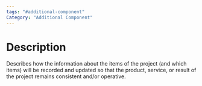 ```yaml
---
tags: "#additional-component"
Category: "Additional Component"
---
```

# Description
Describes how the information about the items of the project (and which items) will be recorded and updated so that the product, service, or result of the project remains consistent and/or operative.

